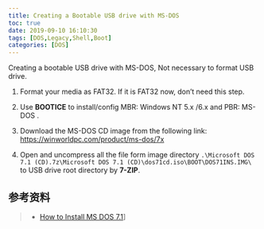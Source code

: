 ```yaml
---
title: Creating a Bootable USB drive with MS-DOS
toc: true
date: 2019-09-10 16:10:30
tags: [DOS,Legacy,Shell,Boot]
categories: [DOS]
---
```




<!--more-->

Creating a bootable USB drive with MS-DOS, Not necessary to format USB drive.

1. Format your media as FAT32. If it is FAT32 now, don’t need this step.

2. Use **BOOTICE** to install/config MBR: Windows NT 5.x /6.x  and PBR: MS-DOS  .
  

3. Download the MS-DOS CD image from the following link: https://winworldpc.com/product/ms-dos/7x

4. Open and uncompress all the file form image directory `.\Microsoft DOS 7.1 (CD).7z\Microsoft DOS 7.1 (CD)\dos71cd.iso\BOOT\DOS71INS.IMG\` to USB drive root directory by **7-ZIP**.


## 参考资料

> - [How to Install MS DOS 7.1](https://www.wikihow.com/Install-MS-DOS-7.1)]